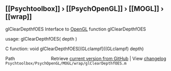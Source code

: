 ## [[Psychtoolbox]] &#8250; [[PsychOpenGL]] &#8250; [[MOGL]] &#8250; [[wrap]]

glClearDepthfOES  Interface to [OpenGL](OpenGL) function glClearDepthfOES  
  
usage:  glClearDepthfOES( depth )  
  
C function:  void glClearDepthfOES[(GLclampf]((GLclampf) depth)  




<div class="code_header" style="text-align:right;">
  <span style="float:left;">Path&nbsp;&nbsp;</span> <span class="counter">Retrieve <a href=
  "https://raw.github.com/Psychtoolbox-3/Psychtoolbox-3/beta/Psychtoolbox/PsychOpenGL/MOGL/wrap/glClearDepthfOES.m">current version from GitHub</a> | View <a href=
  "https://github.com/Psychtoolbox-3/Psychtoolbox-3/commits/beta/Psychtoolbox/PsychOpenGL/MOGL/wrap/glClearDepthfOES.m">changelog</a></span>
</div>
<div class="code">
  <code>Psychtoolbox/PsychOpenGL/MOGL/wrap/glClearDepthfOES.m</code>
</div>

